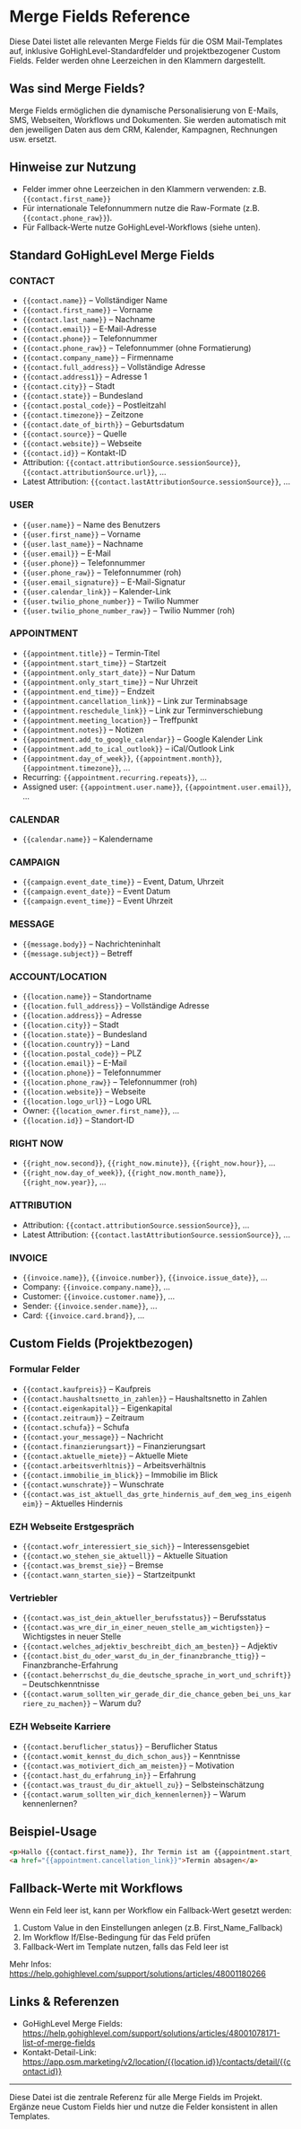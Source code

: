# Merge Fields Reference

Diese Datei listet alle relevanten Merge Fields für die OSM Mail-Templates auf, inklusive GoHighLevel-Standardfelder und projektbezogener Custom Fields. Felder werden ohne Leerzeichen in den Klammern dargestellt.

## Was sind Merge Fields?
Merge Fields ermöglichen die dynamische Personalisierung von E-Mails, SMS, Webseiten, Workflows und Dokumenten. Sie werden automatisch mit den jeweiligen Daten aus dem CRM, Kalender, Kampagnen, Rechnungen usw. ersetzt.

## Hinweise zur Nutzung
- Felder immer ohne Leerzeichen in den Klammern verwenden: z.B. `{{contact.first_name}}`
- Für internationale Telefonnummern nutze die Raw-Formate (z.B. `{{contact.phone_raw}}`).
- Für Fallback-Werte nutze GoHighLevel-Workflows (siehe unten).

## Standard GoHighLevel Merge Fields

### CONTACT
- `{{contact.name}}` – Vollständiger Name
- `{{contact.first_name}}` – Vorname
- `{{contact.last_name}}` – Nachname
- `{{contact.email}}` – E-Mail-Adresse
- `{{contact.phone}}` – Telefonnummer
- `{{contact.phone_raw}}` – Telefonnummer (ohne Formatierung)
- `{{contact.company_name}}` – Firmenname
- `{{contact.full_address}}` – Vollständige Adresse
- `{{contact.address1}}` – Adresse 1
- `{{contact.city}}` – Stadt
- `{{contact.state}}` – Bundesland
- `{{contact.postal_code}}` – Postleitzahl
- `{{contact.timezone}}` – Zeitzone
- `{{contact.date_of_birth}}` – Geburtsdatum
- `{{contact.source}}` – Quelle
- `{{contact.website}}` – Webseite
- `{{contact.id}}` – Kontakt-ID
- Attribution: `{{contact.attributionSource.sessionSource}}`, `{{contact.attributionSource.url}}`, ...
- Latest Attribution: `{{contact.lastAttributionSource.sessionSource}}`, ...

### USER
- `{{user.name}}` – Name des Benutzers
- `{{user.first_name}}` – Vorname
- `{{user.last_name}}` – Nachname
- `{{user.email}}` – E-Mail
- `{{user.phone}}` – Telefonnummer
- `{{user.phone_raw}}` – Telefonnummer (roh)
- `{{user.email_signature}}` – E-Mail-Signatur
- `{{user.calendar_link}}` – Kalender-Link
- `{{user.twilio_phone_number}}` – Twilio Nummer
- `{{user.twilio_phone_number_raw}}` – Twilio Nummer (roh)

### APPOINTMENT
- `{{appointment.title}}` – Termin-Titel
- `{{appointment.start_time}}` – Startzeit
- `{{appointment.only_start_date}}` – Nur Datum
- `{{appointment.only_start_time}}` – Nur Uhrzeit
- `{{appointment.end_time}}` – Endzeit
- `{{appointment.cancellation_link}}` – Link zur Terminabsage
- `{{appointment.reschedule_link}}` – Link zur Terminverschiebung
- `{{appointment.meeting_location}}` – Treffpunkt
- `{{appointment.notes}}` – Notizen
- `{{appointment.add_to_google_calendar}}` – Google Kalender Link
- `{{appointment.add_to_ical_outlook}}` – iCal/Outlook Link
- `{{appointment.day_of_week}}`, `{{appointment.month}}`, `{{appointment.timezone}}`, ...
- Recurring: `{{appointment.recurring.repeats}}`, ...
- Assigned user: `{{appointment.user.name}}`, `{{appointment.user.email}}`, ...

### CALENDAR
- `{{calendar.name}}` – Kalendername

### CAMPAIGN
- `{{campaign.event_date_time}}` – Event, Datum, Uhrzeit
- `{{campaign.event_date}}` – Event Datum
- `{{campaign.event_time}}` – Event Uhrzeit

### MESSAGE
- `{{message.body}}` – Nachrichteninhalt
- `{{message.subject}}` – Betreff

### ACCOUNT/LOCATION
- `{{location.name}}` – Standortname
- `{{location.full_address}}` – Vollständige Adresse
- `{{location.address}}` – Adresse
- `{{location.city}}` – Stadt
- `{{location.state}}` – Bundesland
- `{{location.country}}` – Land
- `{{location.postal_code}}` – PLZ
- `{{location.email}}` – E-Mail
- `{{location.phone}}` – Telefonnummer
- `{{location.phone_raw}}` – Telefonnummer (roh)
- `{{location.website}}` – Webseite
- `{{location.logo_url}}` – Logo URL
- Owner: `{{location_owner.first_name}}`, ...
- `{{location.id}}` – Standort-ID

### RIGHT NOW
- `{{right_now.second}}`, `{{right_now.minute}}`, `{{right_now.hour}}`, ...
- `{{right_now.day_of_week}}`, `{{right_now.month_name}}`, `{{right_now.year}}`, ...

### ATTRIBUTION
- Attribution: `{{contact.attributionSource.sessionSource}}`, ...
- Latest Attribution: `{{contact.lastAttributionSource.sessionSource}}`, ...

### INVOICE
- `{{invoice.name}}`, `{{invoice.number}}`, `{{invoice.issue_date}}`, ...
- Company: `{{invoice.company.name}}`, ...
- Customer: `{{invoice.customer.name}}`, ...
- Sender: `{{invoice.sender.name}}`, ...
- Card: `{{invoice.card.brand}}`, ...

## Custom Fields (Projektbezogen)

### Formular Felder
- `{{contact.kaufpreis}}` – Kaufpreis
- `{{contact.haushaltsnetto_in_zahlen}}` – Haushaltsnetto in Zahlen
- `{{contact.eigenkapital}}` – Eigenkapital
- `{{contact.zeitraum}}` – Zeitraum
- `{{contact.schufa}}` – Schufa
- `{{contact.your_message}}` – Nachricht
- `{{contact.finanzierungsart}}` – Finanzierungsart
- `{{contact.aktuelle_miete}}` – Aktuelle Miete
- `{{contact.arbeitsverhltnis}}` – Arbeitsverhältnis
- `{{contact.immobilie_im_blick}}` – Immobilie im Blick
- `{{contact.wunschrate}}` – Wunschrate
- `{{contact.was_ist_aktuell_das_grte_hindernis_auf_dem_weg_ins_eigenheim}}` – Aktuelles Hindernis

### EZH Webseite Erstgespräch
- `{{contact.wofr_interessiert_sie_sich}}` – Interessensgebiet
- `{{contact.wo_stehen_sie_aktuell}}` – Aktuelle Situation
- `{{contact.was_bremst_sie}}` – Bremse
- `{{contact.wann_starten_sie}}` – Startzeitpunkt

### Vertriebler
- `{{contact.was_ist_dein_aktueller_berufsstatus}}` – Berufsstatus
- `{{contact.was_wre_dir_in_einer_neuen_stelle_am_wichtigsten}}` – Wichtigstes in neuer Stelle
- `{{contact.welches_adjektiv_beschreibt_dich_am_besten}}` – Adjektiv
- `{{contact.bist_du_oder_warst_du_in_der_finanzbranche_ttig}}` – Finanzbranche-Erfahrung
- `{{contact.beherrschst_du_die_deutsche_sprache_in_wort_und_schrift}}` – Deutschkenntnisse
- `{{contact.warum_sollten_wir_gerade_dir_die_chance_geben_bei_uns_karriere_zu_machen}}` – Warum du?

### EZH Webseite Karriere
- `{{contact.beruflicher_status}}` – Beruflicher Status
- `{{contact.womit_kennst_du_dich_schon_aus}}` – Kenntnisse
- `{{contact.was_motiviert_dich_am_meisten}}` – Motivation
- `{{contact.hast_du_erfahrung_in}}` – Erfahrung
- `{{contact.was_traust_du_dir_aktuell_zu}}` – Selbsteinschätzung
- `{{contact.warum_sollten_wir_dich_kennenlernen}}` – Warum kennenlernen?

## Beispiel-Usage
```html
<p>Hallo {{contact.first_name}}, Ihr Termin ist am {{appointment.start_time}}.</p>
<a href="{{appointment.cancellation_link}}">Termin absagen</a>
```

## Fallback-Werte mit Workflows
Wenn ein Feld leer ist, kann per Workflow ein Fallback-Wert gesetzt werden:
1. Custom Value in den Einstellungen anlegen (z.B. First_Name_Fallback)
2. Im Workflow If/Else-Bedingung für das Feld prüfen
3. Fallback-Wert im Template nutzen, falls das Feld leer ist

Mehr Infos: https://help.gohighlevel.com/support/solutions/articles/48001180266

## Links & Referenzen
- GoHighLevel Merge Fields: https://help.gohighlevel.com/support/solutions/articles/48001078171-list-of-merge-fields
- Kontakt-Detail-Link: https://app.osm.marketing/v2/location/{{location.id}}/contacts/detail/{{contact.id}}

---
Diese Datei ist die zentrale Referenz für alle Merge Fields im Projekt. Ergänze neue Custom Fields hier und nutze die Felder konsistent in allen Templates.